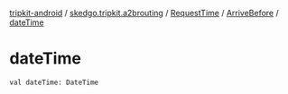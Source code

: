 [tripkit-android](../../../index.md) / [skedgo.tripkit.a2brouting](../../index.md) / [RequestTime](../index.md) / [ArriveBefore](index.md) / [dateTime](./date-time.md)

# dateTime

`val dateTime: DateTime`